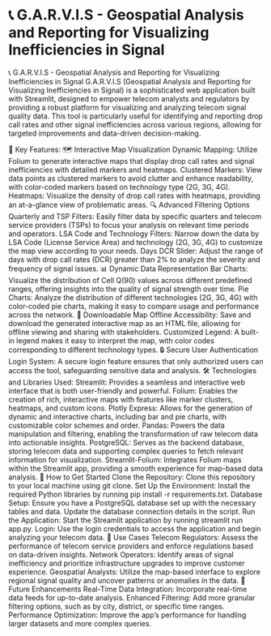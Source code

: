 # 📞 G.A.R.V.I.S - Geospatial Analysis and Reporting for Visualizing Inefficiencies in Signal

📞 G.A.R.V.I.S - Geospatial Analysis and Reporting for Visualizing Inefficiencies in Signal
G.A.R.V.I.S (Geospatial Analysis and Reporting for Visualizing Inefficiencies in Signal) is a sophisticated web application built with Streamlit, designed to empower telecom analysts and regulators by providing a robust platform for visualizing and analyzing telecom signal quality data. This tool is particularly useful for identifying and reporting drop call rates and other signal inefficiencies across various regions, allowing for targeted improvements and data-driven decision-making.

🌟 Key Features:
🗺️ Interactive Map Visualization
Dynamic Mapping: Utilize Folium to generate interactive maps that display drop call rates and signal inefficiencies with detailed markers and heatmaps.
Clustered Markers: View data points as clustered markers to avoid clutter and enhance readability, with color-coded markers based on technology type (2G, 3G, 4G).
Heatmaps: Visualize the density of drop call rates with heatmaps, providing an at-a-glance view of problematic areas.
🔍 Advanced Filtering Options
Quarterly and TSP Filters: Easily filter data by specific quarters and telecom service providers (TSPs) to focus your analysis on relevant time periods and operators.
LSA Code and Technology Filters: Narrow down the data by LSA Code (License Service Area) and technology (2G, 3G, 4G) to customize the map view according to your needs.
Days DCR Slider: Adjust the range of days with drop call rates (DCR) greater than 2% to analyze the severity and frequency of signal issues.
📊 Dynamic Data Representation
Bar Charts: Visualize the distribution of Cell Q(90) values across different predefined ranges, offering insights into the quality of signal strength over time.
Pie Charts: Analyze the distribution of different technologies (2G, 3G, 4G) with color-coded pie charts, making it easy to compare usage and performance across the network.
💾 Downloadable Map
Offline Accessibility: Save and download the generated interactive map as an HTML file, allowing for offline viewing and sharing with stakeholders.
Customized Legend: A built-in legend makes it easy to interpret the map, with color codes corresponding to different technology types.
🔒 Secure User Authentication
Login System: A secure login feature ensures that only authorized users can access the tool, safeguarding sensitive data and analysis.
🛠️ Technologies and Libraries Used:
Streamlit: Provides a seamless and interactive web interface that is both user-friendly and powerful.
Folium: Enables the creation of rich, interactive maps with features like marker clusters, heatmaps, and custom icons.
Plotly Express: Allows for the generation of dynamic and interactive charts, including bar and pie charts, with customizable color schemes and order.
Pandas: Powers the data manipulation and filtering, enabling the transformation of raw telecom data into actionable insights.
PostgreSQL: Serves as the backend database, storing telecom data and supporting complex queries to fetch relevant information for visualization.
Streamlit-Folium: Integrates Folium maps within the Streamlit app, providing a smooth experience for map-based data analysis.
🚀 How to Get Started
Clone the Repository: Clone this repository to your local machine using git clone.
Set Up the Environment: Install the required Python libraries by running pip install -r requirements.txt.
Database Setup: Ensure you have a PostgreSQL database set up with the necessary tables and data. Update the database connection details in the script.
Run the Application: Start the Streamlit application by running streamlit run app.py.
Login: Use the login credentials to access the application and begin analyzing your telecom data.
🎯 Use Cases
Telecom Regulators: Assess the performance of telecom service providers and enforce regulations based on data-driven insights.
Network Operators: Identify areas of signal inefficiency and prioritize infrastructure upgrades to improve customer experience.
Geospatial Analysts: Utilize the map-based interface to explore regional signal quality and uncover patterns or anomalies in the data.
📝 Future Enhancements
Real-Time Data Integration: Incorporate real-time data feeds for up-to-date analysis.
Enhanced Filtering: Add more granular filtering options, such as by city, district, or specific time ranges.
Performance Optimization: Improve the app’s performance for handling larger datasets and more complex queries.

